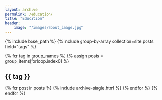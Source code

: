 ```yaml
---
layout: archive
permalink: /education/
title: "Education"
header:
    image: "/images/about_image.jpg"
---
```


{% include base_path %}
{% include group-by-array collection=site.posts field="tags" %}

{% for tag in group_names %}
    {% assign posts = group_items[forloop.index0] %}
    <h2 id="{{ tag | slugify }}" class="archive__subtitle">{{ tag }}</h2>
    {% for post in posts %}
        {% include archive-single.html %}
    {% endfor %}
{% endfor %}